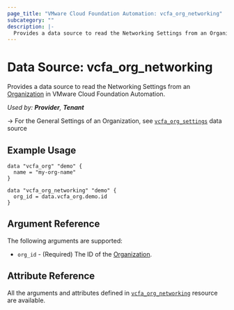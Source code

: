 ```yaml
---
page_title: "VMware Cloud Foundation Automation: vcfa_org_networking"
subcategory: ""
description: |-
  Provides a data source to read the Networking Settings from an Organization in VMware Cloud Foundation Automation.
---
```


# Data Source: vcfa_org_networking

Provides a data source to read the Networking Settings from an [Organization][vcfa_org-ds] in VMware Cloud Foundation Automation.

_Used by: **Provider**, **Tenant**_

-> For the General Settings of an Organization, see [`vcfa_org_settings`](/providers/vmware/vcfa/latest/docs/data-sources/org_settings) data source

## Example Usage

```hcl
data "vcfa_org" "demo" {
  name = "my-org-name"
}

data "vcfa_org_networking" "demo" {
  org_id = data.vcfa_org.demo.id
}
```

## Argument Reference

The following arguments are supported:

- `org_id` - (Required) The ID of the [Organization][vcfa_org-ds].

## Attribute Reference

All the arguments and attributes defined in
[`vcfa_org_networking`](/providers/vmware/vcfa/latest/docs/resources/org_networking) resource are
available.

[vcfa_org-ds]: /providers/vmware/vcfa/latest/docs/data-sources/org
